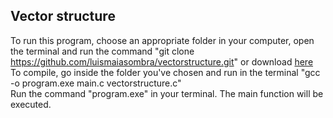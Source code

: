 ## Vector structure

To run this program, choose an appropriate folder in your computer, open the terminal and run the command "git clone https://github.com/luismaiasombra/vectorstructure.git" 
or download [here](https://github.com/luismaiasombra/vectorstructure/archive/refs/heads/main.zip)
To compile, go inside the folder you've chosen and run in the terminal "gcc -o program.exe main.c vectorstructure.c"  
Run the command "program.exe" in your terminal. The main function will be executed.
